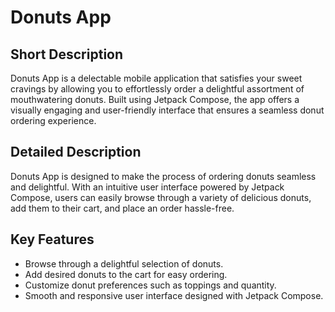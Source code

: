 # Donuts App

## Short Description

Donuts App is a delectable mobile application that satisfies your sweet cravings by allowing you to effortlessly order a delightful assortment of mouthwatering donuts. Built using Jetpack Compose, the app offers a visually engaging and user-friendly interface that ensures a seamless donut ordering experience.

## Detailed Description

Donuts App is designed to make the process of ordering donuts seamless and delightful. With an intuitive user interface powered by Jetpack Compose, users can easily browse through a variety of delicious donuts, add them to their cart, and place an order hassle-free.

## Key Features

- Browse through a delightful selection of donuts.
- Add desired donuts to the cart for easy ordering.
- Customize donut preferences such as toppings and quantity.
- Smooth and responsive user interface designed with Jetpack Compose.
